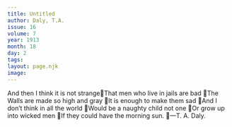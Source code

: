 ```yaml
---
title: Untitled
author: Daly, T.A.
issue: 16
volume: 7
year: 1913
month: 18
day: 2
tags:
layout: page.njk
image:
---
```

And then I think it is not strangeThat men who live in jails are bad The Walls are made so high and gray It is enough to make them sad And I don’t think in all the world Would be a naughty child not one Or grow up into wicked men If they could have the morning sun. —T. A. Daly. 
